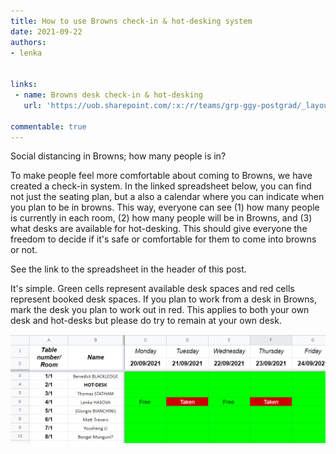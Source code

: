 ```yaml
---
title: How to use Browns check-in & hot-desking system
date: 2021-09-22
authors:
- lenka


links:
 - name: Browns desk check-in & hot-desking
   url: 'https://uob.sharepoint.com/:x:/r/teams/grp-ggy-postgrad/_layouts/15/Doc.aspx?sourcedoc=%7B8BD03C7F-31EC-4C12-9AD3-CAE26A497B45%7D&file=Browns%20desk%20check-in.xlsx&action=default&mobileredirect=true'

commentable: true
---
```


Social distancing in Browns; how many people is in?

<!--more-->

To make people feel more comfortable about coming to Browns, we have created a check-in system. In the linked spreadsheet below, you can find not just the seating plan, but a also a calendar where you can indicate when you plan to be in browns. This way, everyone can see (1) how many people is currently in each room, (2) how many people will be in Browns, and (3) what desks are available for hot-desking. This should give everyone the freedom to decide if it's safe or comfortable for them to come into browns or not.

See the link to the spreadsheet in the header of this post.

It's simple. Green cells represent available desk spaces and red cells represent booked desk spaces. If you plan to work from a desk in Browns, mark the desk you plan to work out in red. This applies to both your own desk and hot-desks but please do try to remain at your own desk.

![](./images/spreadsheet_screenshot.png)
